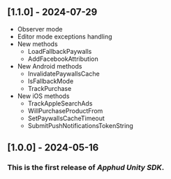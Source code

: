 ## [1.1.0] - 2024-07-29

- Observer mode
- Editor mode exceptions handling
- New methods
  - LoadFallbackPaywalls
  - AddFacebookAttribution
- New Android methods
  - InvalidatePaywallsCache
  - IsFallbackMode
  - TrackPurchase
- New iOS methods
  - TrackAppleSearchAds
  - WillPurchaseProductFrom
  - SetPaywallsCacheTimeout
  - SubmitPushNotificationsTokenString

## [1.0.0] - 2024-05-16

### This is the first release of _Apphud Unity SDK_.
